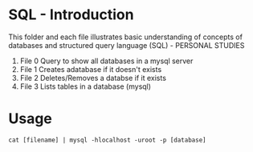# SQL - Introduction

This folder and each file illustrates basic understanding of 
concepts of databases and structured query language (SQL) - PERSONAL STUDIES

1. File 0 
	Query to show all databases in a mysql server
2. File 1
	Creates adatabase if it doesn't exists
3. File 2
	Deletes/Removes a databse if it exists
4. File 3
	Lists tables in a database (mysql)

# Usage
	cat [filename] | mysql -hlocalhost -uroot -p [database]
